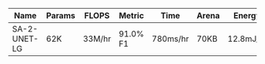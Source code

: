 | Name            | Params   | FLOPS   | Metric     | Time     | Arena | Energy     |
| --------------- | -------- | ------- | ---------- | -------- | ----- | ---------- |
| SA-2-UNET-LG     | 62K      | 33M/hr  | 91.0% F1   | 780ms/hr |  70KB |  12.8mJ/hr |
